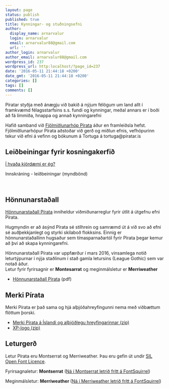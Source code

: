 ```yaml
---
layout: page
status: publish
published: true
title: Kynningar- og stuðningsefni
author:
  display_name: arnarvalur
  login: arnarvalur
  email: arnarvalur88@gmail.com
  url: ''
author_login: arnarvalur
author_email: arnarvalur88@gmail.com
wordpress_id: 237
wordpress_url: http:localhost/?page_id=237
date: '2016-05-11 21:44:18 +0200'
date_gmt: '2016-05-11 21:44:18 +0200'
categories: []
tags: []
comments: []
---
```

<p>Píratar styðja með ánægju við bakið á nýjum félögum um land allt í framkvæmd félagsstarfsins s.s. fundi og kynningar, meðal annars er í boði að fá límmiða, hnappa og annað kynningarefni</p>
<p>Hafið samband við <a href="mailto:fjolmidlahopur@piratar.is">Fjölmiðlunarhóp Pírata</a> áður en framleiðsla hefst. Fjölmiðlunarhópur Pírata aðstoðar við gerð og miðlun efnis, vefhópurinn tekur við efni á vefinn og bókunum á Tortuga á tortuga@piratar.is</p>
<h2>Leiðbeiningar fyrir kosningakerfið</h2>
<p><a href="https://x.piratar.is/help/instructions/polity-join/">Í hvaða kjördæmi er ég?</a></p>
<p>Innskráning - leiðbeiningar (myndbönd)</p>
<p>&nbsp;</p>
<h2>Hönnunarstaðall</h2>
<p><a href="/wp-content/uploads/2016/05/piratar-honnunarstadall_20160404.pdf" target="_blank" rel="noopener">Hönnunarstaðall Pírata</a> inniheldur viðmiðunarreglur fyrir útlit á útgefnu efni Pírata.</p>
<p>Hugmyndin er að ásýnd Pírata sé stílhrein og samræmd út á við svo að efni sé auðþekkjanlegt og styrki skilaboð flokksins. Einnig er hönnunarstaðallinn hugsaður sem tímasparnaðartól fyrir Pírata þegar kemur að því að skapa kynningarefni.</p>
<p>Hönnunarstaðall Pírata var uppfærður í mars 2016, vinsamlega notið leturtýpurnar í nýja staðlinum í stað gamla letursins (League Gothic) sem var notað áður.<br />
Letur fyrir fyrirsagnir er <strong>Montesarrat</strong> og meginmálsletur er <strong>Merriweather</strong></p>
<ul>
<li><a href="/wp-content/uploads/2016/05/piratar-honnunarstadall_20160404.pdf" target="_blank" rel="noopener">Hönnunarstaðall Pírata</a> (pdf)</li>
</ul>
<h2>Merki Pírata</h2>
<p>Merki Pírata er það sama og hjá alþjóðahreyfingunni nema með viðbættum flöttum þorski.</p>
<ul>
<li><a href="/wp-content/uploads/2016/07/PP-1.zip">Merki Pírata á Íslandi og alþjóðlegu hreyfingarinnar (zip)</a></li>
<li><a href="http:localhost/wp-content/uploads/2016/07/XP_merki.zip">XP-logo (zip)</a></li>
</ul>
<h2>Leturgerð</h2>
<p>Letur Pírata eru Montserrat og Merriweather. Þau eru gefin út undir <a href="http://scripts.sil.org/cms/scripts/page.php?site_id=nrsi&amp;id=OFL">SIL Open Font Licence</a>.</p>
<p>Fyrirsagnaletur: <strong>Montserrat</strong> (<a href="https://www.fontsquirrel.com/fonts/montserrat" target="_blank" rel="noopener">Ná í Montserrat letrið frítt á FontSquirrel</a>)</p>
<p>Meginmálsletur: <strong>Merriweather </strong>(<a href="https://www.fontsquirrel.com/fonts/merriweather">Ná í Merriweather letrið frítt á FontSquirrel</a>)</p>
<h2></h2>

